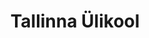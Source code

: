 ---
title: Tallinna Ülikool
title_en: University of Tallinn
maintainer_name:
maintainer_email:
description: ''
twitter: ''
---